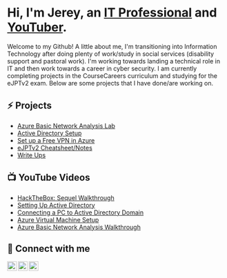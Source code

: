 # Hi, I'm Jerey, an <a href="https://www.linkedin.com/in/jmeliendrez">IT Professional</a> and <a href="https://www.youtube.com/channel/UCUmVCNwD9UT8YgL7qbnnNrA">YouTuber</a>.

Welcome to my Github! A little about me, I'm transitioning into Information Technology after doing plenty of work/study in social services (disability support and pastoral work). I'm working towards landing a technical role in IT and then work towards a career in cyber security. I am currently completing projects in the CourseCareers curriculum and studying for the eJPTv2 exam. Below are some projects that I have done/are working on.

## :zap: Projects


- [Azure Basic Network Analysis Lab](https://github.com/jmeliendrez/azure-network-analysis)
- [Active Directory Setup](https://github.com/jmeliendrez/azure-AD)
- [Set up a Free VPN in Azure](https://github.com/jmeliendrez/free-vpn)
- [eJPTv2 Cheatsheet/Notes](https://github.com/jmeliendrez/ejptv2)
- [Write Ups](https://github.com/jmeliendrez/Write-Ups)


## 📺  YouTube Videos

- [HackTheBox: Sequel Walkthrough](https://www.youtube.com/watch?v=BeTr4rG8Oig&ab_channel=JeremiahMeliendrez)
- [Setting Up Active Directory](https://youtu.be/i2R2f8Zfrlg)
- [Connecting a PC to Active Directory Domain](https://youtu.be/GKVv_AYD6lo)
- [Azure Virtual Machine Setup](https://youtu.be/0YpwRYq-RAo)
- [Azure Basic Network Analysis Walkthrough](https://youtu.be/FVvaHPj0ikc)


## 🤳  Connect with me

[<img align="left" alt="JeremiahMeliendrez | YouTube" width="22px" src="https://cdn.jsdelivr.net/npm/simple-icons@v3/icons/youtube.svg" />][youtube]
[<img align="left" alt="JeremiahMeliendrez | Twitter" width="22px" src="https://cdn.jsdelivr.net/npm/simple-icons@v3/icons/twitter.svg" />][twitter]
[<img align="left" alt="JeremiahMeliendrez | LinkedIn" width="22px" src="https://cdn.jsdelivr.net/npm/simple-icons@v3/icons/linkedin.svg" />][linkedin]

[twitter]: https://twitter.com/r3zz_01
[youtube]: https://www.youtube.com/channel/UCUmVCNwD9UT8YgL7qbnnNrA
[linkedin]: https://www.linkedin.com/in/jmeliendrez/

<!--
**jmeliendrez/jmeliendrez** is a ✨ _special_ ✨ repository because its `README.md` (this file) appears on your GitHub profile.

Here are some ideas to get you started:

- 🔭 I’m currently working on ...
- 🌱 I’m currently learning ...
- 👯 I’m looking to collaborate on ...
- 🤔 I’m looking for help with ...
- 💬 Ask me about ...
- 📫 How to reach me: ...
- 😄 Pronouns: ...
- ⚡ Fun fact: ...
-->
